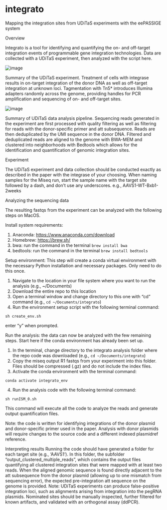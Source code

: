 # integrato
Mapping the integration sites from UDiTaS experiments with the eePASSIGE system

Overview

Integrato is a tool for identifying and quantifying the on- and off-target integration events of programmable gene integration technologies. Data are collected with a UDiTaS experiment, then analyzed with the script here.  

![image](https://github.com/Nicholas-Krasnow/integrato/assets/119907096/39ebf393-2803-471d-ba9e-afffe4daf80b)


Summary of the UDiTaS experiment. Treatment of cells with integrase results in on-target integration of the donor DNA as well as off-target integration at unknown loci. Tagmentation with Tn5* introduces Illumina adapters randomly across the genome, providing handles for PCR amplification and sequencing of on- and off-target sites. 

![image](https://github.com/Nicholas-Krasnow/integrato/assets/119907096/cd5fb2ff-41df-48e3-ad8a-c6734bf7f7d5)
 
Summary of UDiTaS data analysis pipeline. Sequencing reads generated in the experiment are first processed with quality filtering as well as filtering for reads with the donor-specific primer and att subsequence. Reads are then deduplicated by the UMI sequence in the donor DNA. Filtered and deduplicated reads are aligned to the genome with BWA-MEM and clustered into neighborhoods with Bedtools which allows for the identification and quantification of genomic integration sites. 

Experiment

The UDiTaS experiment and data collection should be conducted exactly as described in the paper with the integrase of your choosing. When naming samples for the Miseq run, start the sample name with the target site followed by a dash, and don’t use any underscores.
e.g., AAVS1-WT-Bxb1-2weeks

Analyzing the sequencing data

The resulting fastqs from the experiment can be analyzed with the following steps on MacOS. 

Install system requirements:
1. Anaconda: https://www.anaconda.com/download
2. Homebrew: https://brew.sh/
3. bwa: run the command in the terminal ```brew install bwa```  
4. bedtools: run the command in the terminal ```brew install bedtools``` 

Setup environment: This step will create a conda virtual environment with the necessary Python installation and necessary packages. Only need to do this once.

1.	Navigate to the location in your file system where you want to run the analysis (e.g., ~/Documents)
2.	Download the entire repo to this location
3.	Open a terminal window and change directory to this one with “cd” command (e.g., ```cd ~/Documents/integrato```)
4.	Run the environment setup script with the following terminal command:

```sh create_env.sh```

enter “y” when prompted.

Run the analysis: the data can now be analyzed with the few remaining steps. Start here if the conda environment has already been set up.

1.	In the terminal, change directory to the integrato analysis folder where the repo code was downloaded (e.g., ```cd ~/Documents/integrato```)
2.	Copy the miseq output R1 fastqs from your experiment into this folder. Files should be compressed (.gz) and do not include the index files.
3.	Activate the conda environment with the terminal command:

```conda activate integrato_env```

4.	Run the analysis code with the following terminal command:

```sh runISM_0.sh``` 

This command will execute all the code to analyze the reads and generate output quantification files.

Note: the code is written for identifying integrations of the donor plasmid and donor-specific primer used in the paper. Analysis with donor plasmids will require changes to the source code and a different indexed plasmidref reference. 


Interpreting results
Running the code should have generated a folder for each target site (e.g., ‘AAVS1’). In this folder, the subfolder “output_clustered_multiple_reads”, which contains the output files quantifying all clustered integration sites that were mapped with at least two reads. When the aligned genomic sequence is found directly adjacent to the att subsequence from the donor plasmid (allowing up to one mismatch from sequencing error), the expected pre-integration att sequence on the genome is provided. Note: UDiTaS experiments can produce false-positive integration loci, such as alignments arising from integration into the pegRNA plasmids. Nominated sites should be manually inspected, further filtered for known artifacts, and validated with an orthogonal assay (ddPCR).
